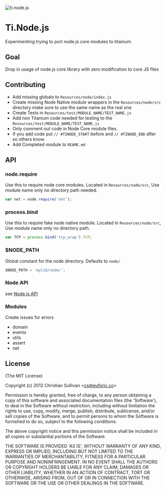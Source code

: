 ![ti.node.js](https://raw.github.com/euforic/Ti.Node.js/master/Resources/iphone/appicon@2x.png)
# Ti.Node.js
Experimenting trying to port node.js core modules to titanium.

## Goal
Drop in usage of node.js core library with zero modification to core JS files

## Contributing
  - Add missing globals to `Resources/node/index.js`
  - Create missing Node Native module wrappers in the `Resources/node/src` directory make sure to use the same name as the real one
  - Create Tests in `Resources/test/MODULE_NAME/TEST_NAME.js`
  - Add non Titanium code needed for testing to the  `Resources/test/MODULE_NAME/TEST_NAME.js`
  - Only comment out code in Node Core module files.
  - If you add code put `// #TINODE_START` before and `// #TINODE_END` after so others know.
  - Add Completed module to `REAME.md`

## API

### node.require
Use this to require node core modules. Located in `Resources/node/src`, Use module name only no directory path needed.

```js
var net = node.require('net');
```

### process.bind
Use this to require fake node native module. Located in `Resources/node/src`, Use module name only no directory path.

```js
var TCP = process.bind('tcp_wrap').TCP;
```

### $NODE_PATH
Global constant for the node directory. Defaults to `node/`
```js
$NODE_PATH = 'mylib/node/';
```

### Node API
see [Node.js API](http://nodejs.org/api/)

### Modules
Create issues for errors

  - domain
  - events
  - utils
  - assert
  - net

## License

(The MIT License)

Copyright (c) 2012 Christian Sullivan &lt;cs@euforic.co&gt;

Permission is hereby granted, free of charge, to any person obtaining
a copy of this software and associated documentation files (the
'Software'), to deal in the Software without restriction, including
without limitation the rights to use, copy, modify, merge, publish,
distribute, sublicense, and/or sell copies of the Software, and to
permit persons to whom the Software is furnished to do so, subject to
the following conditions:

The above copyright notice and this permission notice shall be
included in all copies or substantial portions of the Software.

THE SOFTWARE IS PROVIDED 'AS IS', WITHOUT WARRANTY OF ANY KIND,
EXPRESS OR IMPLIED, INCLUDING BUT NOT LIMITED TO THE WARRANTIES OF
MERCHANTABILITY, FITNESS FOR A PARTICULAR PURPOSE AND NONINFRINGEMENT.
IN NO EVENT SHALL THE AUTHORS OR COPYRIGHT HOLDERS BE LIABLE FOR ANY
CLAIM, DAMAGES OR OTHER LIABILITY, WHETHER IN AN ACTION OF CONTRACT,
TORT OR OTHERWISE, ARISING FROM, OUT OF OR IN CONNECTION WITH THE
SOFTWARE OR THE USE OR OTHER DEALINGS IN THE SOFTWARE.